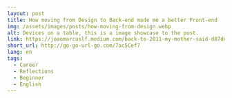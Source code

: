 ```yaml
---
layout: post
title: How moving from Design to Back-end made me a better Front-end
img: /assets/images/posts/how-moving-from-design.webp
alt: Devices on a table, this is a image showcase to the post.
link: https://joaomarcuslf.medium.com/back-to-2011-my-mother-said-d87dee1847e6
short_url: http://go-go-url-go.com/7ac5Cef7
lang: en
tags:
  - Career
  - Reflections
  - Beginner
  - English
---
```

